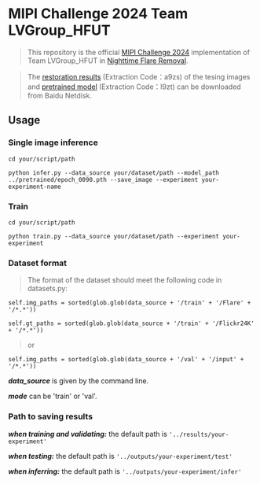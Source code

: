 # MIPI Challenge 2024 Team LVGroup_HFUT

> This repository is the official [MIPI Challenge 2024](http://mipi-challenge.org/MIPI2024/) implementation of Team LVGroup_HFUT in [Nighttime Flare Removal](https://codalab.lisn.upsaclay.fr/competitions/16998).

> The [restoration results](https://pan.baidu.com/s/1klcUzBUyWXxZ3eHXGestUg) (Extraction Code：a9zs) of the tesing images and [pretrained model](https://pan.baidu.com/s/12hQGGC6IwQ-GhKvw7tqNUQ) (Extraction Code：l9zt) can be downloaded from Baidu Netdisk.

## Usage

### Single image inference

`cd your/script/path`

`python infer.py --data_source your/dataset/path --model_path ../pretrained/epoch_0090.pth --save_image --experiment your-experiment-name`

### Train

`cd your/script/path`

`python train.py --data_source your/dataset/path --experiment your-experiment`

### Dataset format

> The format of the dataset should meet the following code in datasets.py:

`self.img_paths = sorted(glob.glob(data_source + '/train' + '/Flare' + '/*.*'))`

`self.gt_paths = sorted(glob.glob(data_source + '/train' + '/Flickr24K' + '/*.*'))`

> or

`self.img_paths = sorted(glob.glob(data_source + '/val' + '/input' + '/*.*'))`

***data_source*** is given by the command line.

***mode*** can be 'train' or 'val'.

### Path to saving results

***when training and validating:***  the default path is `'../results/your-experiment'`

***when testing:***  the default path is `'../outputs/your-experiment/test'`

***when inferring:***  the default path is `'../outputs/your-experiment/infer'`
